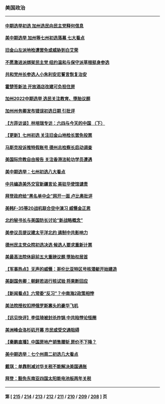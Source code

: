 ### 美国政治
---
#### [中期选举初选 加州选民向民主党释何信息](../../pages/ncid1078159/n13755100.md) 
#### [美中期选举 加州等七州初选落幕 七大看点](../../pages/ncid1078159/n13755132.md) 
#### [旧金山左派地检遭罢免或威胁到白艾荣](../../pages/ncid1078159/n13754639.md) 
#### [不愿激进派绑架民主党 纽约温和与保守派草根挺身参选](../../pages/ncid1078159/n13754668.md) 
#### [共和党州长参选人小朱利安尼誓言恢复治安](../../pages/ncid1078159/n13754645.md) 
#### [霍楚签新法 开放酒店改建可负担住房](../../pages/ncid1078159/n13754623.md) 
#### [加州2022中期选举 选民关注教育、堕胎议题](../../pages/ncid1078159/n13754562.md) 
#### [加州州务卿发布错误初选日期 引批评](../../pages/ncid1078159/n13754552.md) 
#### [【方菲访谈】林培瑞专访：六四与今天的中国 （下）](../../pages/ncid1078159/n13754267.md) 
#### [【更新】七州初选 关注旧金山地检长罢免投票](../../pages/ncid1078159/n13754397.md) 
#### [马斯克投诉推特假账号 德州总检察长启动调查](../../pages/ncid1078159/n13754414.md) 
#### [美国际宗教自由报告 关注香港法轮功学员遭遇](../../pages/ncid1078159/n13754439.md) 
#### [美中期选举：七州初选八大看点](../../pages/ncid1078159/n13754288.md) 
#### [中共编造美外交官新疆言论 美驻华使馆谴责](../../pages/ncid1078159/n13754364.md) 
#### [拜登政府给“黑名单中企”网开一面 卢比奥批评](../../pages/ncid1078159/n13754340.md) 
#### [美韩F-35等20战机联合空中演习 威慑金正恩](../../pages/ncid1078159/n13754284.md) 
#### [北约秘书长与美国防长讨论“新战略概念”](../../pages/ncid1078159/n13754325.md) 
#### [美参议员提议建太平洋北约 遏制中共影响力](../../pages/ncid1078159/n13754266.md) 
#### [德州民主党众院初选决选 候选人要求重新计票](../../pages/ncid1078159/n13753708.md) 
#### [美最高法院休庭前五大重磅议题 堕胎权居首](../../pages/ncid1078159/n13751188.md) 
#### [【军事热点】无声的威慑：哥伦比亚特区号核潜艇开始建造](../../pages/ncid1078159/n13753624.md) 
#### [美副国务卿：朝鲜若进行核试验 将果断回应](../../pages/ncid1078159/n13754039.md) 
#### [【新闻看点】六常委“反习”？中南海2政策相悖](../../pages/ncid1078159/n13753677.md) 
#### [美法院授权扣押俄罗斯寡头的豪华飞机](../../pages/ncid1078159/n13753860.md) 
#### [【远见快评】李佳琦被封杀炸锅 中共陷悖论怪圈](../../pages/ncid1078159/n13753671.md) 
#### [美洲峰会洛杉矶开幕 市民或受交通阻碍](../../pages/ncid1078159/n13753681.md) 
#### [【秦鹏直播】中国房地产销售腰斩 房价不下降？](../../pages/ncid1078159/n13753567.md) 
#### [美中期选举：七个州周二初选几大看点](../../pages/ncid1078159/n13753568.md) 
#### [戴琪：单靠削减对华关税不能解决美国通胀](../../pages/ncid1078159/n13753645.md) 
#### [拜登：豁免东南亚四国太阳能电池板两年关税](../../pages/ncid1078159/n13753566.md) 

---
#### 第 [ [215](./215.md) / [214](./214.md) / [213](./213.md) / [212](./212.md) / [211](./211.md) / [210](./210.md) / [209](./209.md) / [208](./208.md) ] 页
